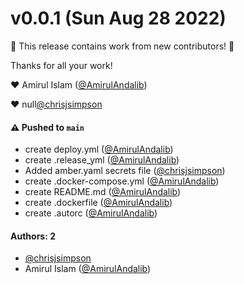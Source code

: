 # v0.0.1 (Sun Aug 28 2022)

:tada: This release contains work from new contributors! :tada:

Thanks for all your work!

:heart: Amirul Islam ([@AmirulAndalib](https://github.com/AmirulAndalib))

:heart: null[@chrisjsimpson](https://github.com/chrisjsimpson)

#### ⚠️ Pushed to `main`

- create deploy.yml ([@AmirulAndalib](https://github.com/AmirulAndalib))
- create .release_yml ([@AmirulAndalib](https://github.com/AmirulAndalib))
- Added amber.yaml secrets file ([@chrisjsimpson](https://github.com/chrisjsimpson))
- create .docker-compose.yml ([@AmirulAndalib](https://github.com/AmirulAndalib))
- create README.md ([@AmirulAndalib](https://github.com/AmirulAndalib))
- create .dockerfile ([@AmirulAndalib](https://github.com/AmirulAndalib))
- create .autorc ([@AmirulAndalib](https://github.com/AmirulAndalib))

#### Authors: 2

- [@chrisjsimpson](https://github.com/chrisjsimpson)
- Amirul Islam ([@AmirulAndalib](https://github.com/AmirulAndalib))

